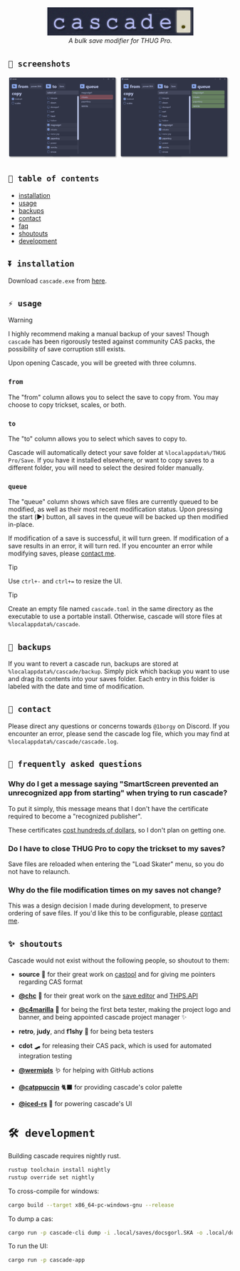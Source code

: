<div align="center">
  <img src=".github/assets/banner.gif" width=65%>
  <div>
    <em>A bulk save modifier for THUG Pro.</em>
  </div>
</div>

## `📸 screenshots`<a id="screenshots"></a>

<img src=".github/assets/screenshot.png" width=49% /> <img src=".github/assets/screenshot2.png" width=49%/>

## `📖 table of contents`<a id="toc"></a>

* [installation](#installation)
* [usage](#usage)
* [backups](#backups)
* [contact](#contact)
* [faq](#faq)
* [shoutouts](#shoutouts)
* [development](#development)

## `⏬ installation`<a id="installation"></a>

Download `cascade.exe` from [here](https://github.com/1borgy/cascade/releases/latest).

## `⚡️ usage`<a id="usage"></a>

> [!WARNING]
> I highly recommend making a manual backup of your saves! Though `cascade` has been rigorously
> tested against community CAS packs, the possibility of save corruption still exists.

Upon opening Cascade, you will be greeted with three columns.

### `from`

The "from" column allows you to select the save to copy from. You may choose to copy trickset,
scales, or both.

### `to`

The "to" column allows you to select which saves to copy to.

Cascade will automatically detect your save folder at `%localappdata%/THUG Pro/Save`.
If you have it installed elsewhere, or want to copy saves to a different folder, you will need to
select the desired folder manually.

### `queue`

The "queue" column shows which save files are currently queued to be modified, as well as their
most recent modification status. Upon pressing the start (▶️) button, all saves in the queue will
be backed up then modified in-place.

If modification of a save is successful, it will turn green. If modification of a save results in
an error, it will turn red. If you encounter an error while modifying saves, please 
[contact me](#contact).

> [!TIP]
> Use `ctrl+-` and `ctrl+=` to resize the UI.

> [!TIP]
> Create an empty file named `cascade.toml` in the same directory as the executable to use a
> portable install. Otherwise, cascade will store files at `%localappdata%/cascade`.

## `💾 backups`<a id="backups"></a>

If you want to revert a cascade run, backups are stored at `%localappdata%/cascade/backup`.
Simply pick which backup you want to use and drag its contents into your saves folder.
Each entry in this folder is labeled with the date and time of modification.

## `📣 contact`<a id="contact"></a>

Please direct any questions or concerns towards `@1borgy` on Discord. If you encounter an error,
please send the cascade log file, which you may find at `%localappdata%/cascade/cascade.log`.

## `🙋 frequently asked questions`<a id="faq"></a>

### Why do I get a message saying "SmartScreen prevented an unrecognized app from starting" when trying to run cascade?

To put it simply, this message means that I don't have the certificate required to become a "recognized publisher".

These certificates [cost hundreds of dollars](https://signmycode.com/ev-code-signing), so I don't plan on getting one.

### Do I have to close THUG Pro to copy the trickset to my saves?

Save files are reloaded when entering the "Load Skater" menu, so you do not have to relaunch.

### Why do the file modification times on my saves not change?

This was a design decision I made during development, to preserve ordering of save files.
If you'd like this to be configurable, please [contact me](#contact).

## `✨ shoutouts`<a id="shoutouts"></a>

Cascade would not exist without the following people, so shoutout to them:

- **source** 🧠 for their great work on [castool](https://castool.xyz) and for giving me
  pointers regarding CAS format

- **[@chc](https://github.com/chc)** 🧠 for their great work on the
  [save editor](http://save-editor.thmods.com/#/manage_save)
  and [THPS.API](https://github.com/chc/thps.api/tree/master)

- **[@c4marilla](https://github.com/c4marilla)** 🦆 for being the first beta tester,
  making the project logo and banner, and being appointed cascade project manager ✨

- **retro**, **judy**, and **f1shy** 🦆 for being beta testers

- **cdot** 🛹 for releasing their CAS pack, which is used for automated integration testing

- **[@wermipls](https://github.com/wermipls)** 🪱 for helping with GitHub actions

- **[@catppuccin](https://github.com/catppuccin/catppuccin)** 🐈‍⬛ for providing cascade's color palette

- **[@iced-rs](https://github.com/iced-rs/iced)** 🧊 for powering cascade's UI

# `🛠️ development`<a id="development"></a>

Building cascade requires nightly rust.

```bash
rustup toolchain install nightly
rustup override set nightly
```

To cross-compile for windows:

```bash
cargo build --target x86_64-pc-windows-gnu --release
```

To dump a cas:

```bash
cargo run -p cascade-cli dump -i .local/saves/docsgorl.SKA -o .local/docsgorl.ron
```

To run the UI:

```bash
cargo run -p cascade-app
```
